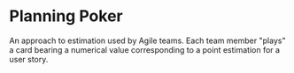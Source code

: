 # Planning Poker


An approach to estimation used by Agile teams. Each team member "plays"
a card bearing a numerical value corresponding to a point estimation for
a user story.

